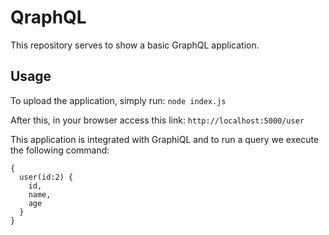 # QraphQL
This repository serves to show a basic GraphQL application.

## Usage
To upload the application, simply run:
`node index.js`

After this, in your browser access this link:
`http://localhost:5000/user`


This application is integrated with GraphiQL and to run a query we execute the following command:

```
{
  user(id:2) {
    id,
    name,
    age
  }
}
```
